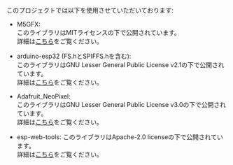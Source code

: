 このプロジェクトでは以下を使用させていただいております:

- M5GFX:  
  このライブラリはMITライセンスの下で公開されています。  
  詳細は[こちら](https://github.com/m5stack/M5GFX/blob/master/LICENSE)をご覧ください。  

- arduino-esp32 (FS.hとSPIFFS.hを含む):  
  このライブラリはGNU Lesser General Public License v2.1の下で公開されています。  
  詳細は[こちら](https://github.com/espressif/arduino-esp32/blob/master/LICENSE.md)をご覧ください。  

- Adafruit_NeoPixel:  
  このライブラリはGNU Lesser General Public License v3.0の下で公開されています。  
  詳細は[こちら](https://github.com/adafruit/Adafruit_NeoPixel/blob/master/COPYING)をご覧ください。

- esp-web-tools:
  このライブラリはApache-2.0 licenseの下で公開されています。  
  詳細は[こちら](https://github.com/esphome/esp-web-tools/blob/main/LICENSE)をご覧ください。
